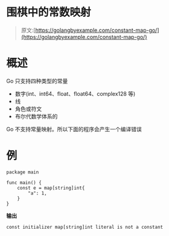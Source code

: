 # 围棋中的常数映射

> 原文:[https://golangbyexample.com/constant-map-go/](https://golangbyexample.com/constant-map-go/)

# **概述**

Go 只支持四种类型的常量

*   数字(int、int64、float、float64、complex128 等)
*   线
*   角色或符文
*   布尔代数学体系的

Go 不支持常量映射。所以下面的程序会产生一个编译错误

# **例**

```
package main

func main() {
	const e = map[string]int{
		"a": 1,
	}
}
```

**输出**

```
const initializer map[string]int literal is not a constant
```